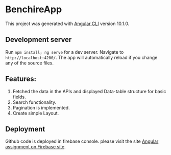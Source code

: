 # BenchireApp

This project was generated with [Angular CLI](https://github.com/angular/angular-cli) version 10.1.0.

## Development server

Run `npm install; ng serve` for a dev server. Navigate to `http://localhost:4200/`. The app will automatically reload if you change any of the source files.

## Features:

1. Fetched the data in the APIs and displayed Data-table structure for basic fields.
2. Search functionality.
3. Pagination is implemented.
4. Create simple Layout.

## Deployment

Github code is deployed in firebase console. please visit the site [Angular assignment on Firebase site](https://angular-assignment-a131e.web.app).
